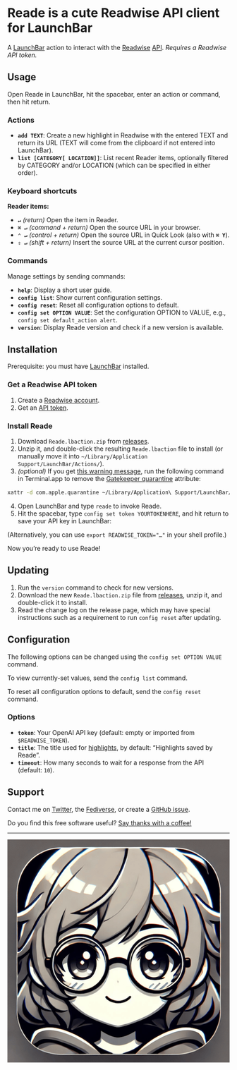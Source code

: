# Reade is a cute Readwise API client for LaunchBar

A [LaunchBar](https://www.obdev.at/products/launchbar/) action to interact with the [Readwise](https://readwise.io/) [API](https://readwise.io/api_deets). *Requires a Readwise API token.*

## Usage

Open Reade in LaunchBar, hit the spacebar, enter an action or command, then hit return.

### Actions

- **`add TEXT`**: Create a new highlight in Readwise with the entered TEXT and return its URL (TEXT will come from the clipboard if not entered into LaunchBar).
- **`list [CATEGORY[ LOCATION]]`**: List recent Reader items, optionally filtered by CATEGORY and/or LOCATION (which can be specified in either order).

### Keyboard shortcuts

**Reader items:**

- **`↵`** *(return)* Open the item in Reader.
- **`⌘ ↵`** *(command + return)* Open the source URL in your browser.
- **`⌃ ↵`** *(control + return)* Open the source URL in Quick Look (also with **`⌘ Y`**).
- **`⇧ ↵`** *(shift + return)* Insert the source URL at the current cursor position.

### Commands

Manage settings by sending commands:

- **`help`**: Display a short user guide.
- **`config list`**: Show current configuration settings.
- **`config reset`**: Reset all configuration options to default.
- **`config set OPTION VALUE`**: Set the configuration OPTION to VALUE, e.g., `config set default_action alert`.
- **`version`**: Display Reade version and check if a new version is available.

## Installation

Prerequisite: you must have [LaunchBar](https://www.obdev.at/products/launchbar/) installed.

### Get a Readwise API token

1. Create a [Readwise account](https://readwise.io/).
2. Get an [API token](https://readwise.io/access_token).

### Install Reade

1. Download `Reade.lbaction.zip` from [releases](https://github.com/quinncomendant/Reade.lbaction/releases).
2. Unzip it, and double-click the resulting `Reade.lbaction` file to install (or manually move it into `~/Library/Application Support/LaunchBar/Actions/`).
3. *(optional)* If you get [this warning message](https://send.strangecode.com/f/gatekeeper-warning.png), run the following command in Terminal.app to remove the [Gatekeeper quarantine](https://support.apple.com/guide/security/gatekeeper-and-runtime-protection-sec5599b66df/web) attribute:
```bash
xattr -d com.apple.quarantine ~/Library/Application\ Support/LaunchBar/Actions/Reade.lbaction
```
4. Open LaunchBar and type `reade` to invoke Reade.
5. Hit the spacebar, type `config set token YOURTOKENHERE`, and hit return to save your API key in LaunchBar:

(Alternatively, you can use `export READWISE_TOKEN="…"` in your shell profile.)

Now you’re ready to use Reade!

## Updating

1. Run the `version` command to check for new versions.
2. Download the new `Reade.lbaction.zip` file from [releases](https://github.com/quinncomendant/Reade.lbaction/releases), unzip it, and double-click it to install.
3. Read the change log on the release page, which may have special instructions such as a requirement to run `config reset` after updating.

## Configuration

The following options can be changed using the `config set OPTION VALUE` command.

To view currently-set values, send the `config list` command.

To reset all configuration options to default, send the `config reset` command.

### Options

- **`token`**: Your OpenAI API key (default: empty or imported from `$READWISE_TOKEN`).
- **`title`**: The title used for [highlights](https://readwise.io/articles), by default: “Highlights saved by Reade”.
- **`timeout`**: How many seconds to wait for a response from the API (default: `10`).

## Support

Contact me on [Twitter](https://twitter.com/com), the [Fediverse](https://mastodon.social/@com), or create a [GitHub issue](https://github.com/quinncomendant/Reade.lbaction/issues).

Do you find this free software useful? [Say thanks with a coffee!](https://ko-fi.com/strangecode)

----

[![Reade icon](docs/Reade-full.png)](docs/Reade-full.png)
